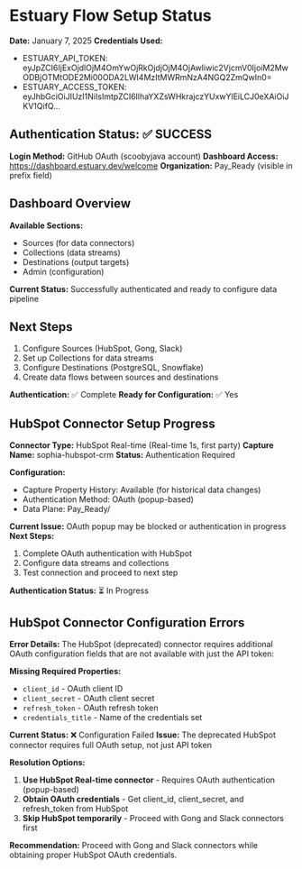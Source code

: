 # Estuary Flow Setup Status

**Date:** January 7, 2025
**Credentials Used:**
- ESTUARY_API_TOKEN: eyJpZCI6IjExOjdlOjM4OmYwOjRkOjdjOjM4OjAwIiwic2VjcmV0IjoiM2MwODBjOTMtODE2Mi00ODA2LWI4MzItMWRmNzA4NGQ2ZmQwIn0=
- ESTUARY_ACCESS_TOKEN: eyJhbGciOiJIUzI1NiIsImtpZCI6IlhaYXZsWHkrajczYUxwYlEiLCJ0eXAiOiJKV1QifQ...

## Authentication Status: ✅ SUCCESS

**Login Method:** GitHub OAuth (scoobyjava account)
**Dashboard Access:** https://dashboard.estuary.dev/welcome
**Organization:** Pay_Ready (visible in prefix field)

## Dashboard Overview

**Available Sections:**
- Sources (for data connectors)
- Collections (data streams)
- Destinations (output targets)
- Admin (configuration)

**Current Status:** Successfully authenticated and ready to configure data pipeline

## Next Steps

1. Configure Sources (HubSpot, Gong, Slack)
2. Set up Collections for data streams
3. Configure Destinations (PostgreSQL, Snowflake)
4. Create data flows between sources and destinations

**Authentication:** ✅ Complete
**Ready for Configuration:** ✅ Yes



## HubSpot Connector Setup Progress

**Connector Type:** HubSpot Real-time (Real-time 1s, first party)
**Capture Name:** sophia-hubspot-crm
**Status:** Authentication Required

**Configuration:**
- Capture Property History: Available (for historical data changes)
- Authentication Method: OAuth (popup-based)
- Data Plane: Pay_Ready/

**Current Issue:** OAuth popup may be blocked or authentication in progress
**Next Steps:**
1. Complete OAuth authentication with HubSpot
2. Configure data streams and collections
3. Test connection and proceed to next step

**Authentication Status:** ⏳ In Progress


## HubSpot Connector Configuration Errors

**Error Details:**
The HubSpot (deprecated) connector requires additional OAuth configuration fields that are not available with just the API token:

**Missing Required Properties:**
- `client_id` - OAuth client ID
- `client_secret` - OAuth client secret
- `refresh_token` - OAuth refresh token
- `credentials_title` - Name of the credentials set

**Current Status:** ❌ Configuration Failed
**Issue:** The deprecated HubSpot connector requires full OAuth setup, not just API token

**Resolution Options:**
1. **Use HubSpot Real-time connector** - Requires OAuth authentication (popup-based)
2. **Obtain OAuth credentials** - Get client_id, client_secret, and refresh_token from HubSpot
3. **Skip HubSpot temporarily** - Proceed with Gong and Slack connectors first

**Recommendation:** Proceed with Gong and Slack connectors while obtaining proper HubSpot OAuth credentials.
